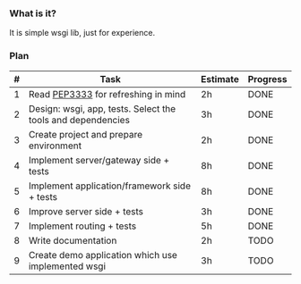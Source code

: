 ### What is it?

It is simple wsgi lib, just for experience.


### Plan
| # | Task | Estimate | Progress |
| ------------ | ------------ | ------------ | ------------ |
| 1 | Read [PEP3333](https://www.python.org/dev/peps/pep-3333/) for refreshing in mind | 2h | DONE |
| 2 | Design: wsgi, app, tests. Select the tools and dependencies | 3h | DONE |
| 3 | Create project and prepare environment | 2h | DONE |
| 4 | Implement server/gateway side + tests | 8h  | DONE |
| 5 | Implement application/framework side + tests | 8h | DONE |
| 6 | Improve server side + tests | 3h | DONE |
| 7 | Implement routing + tests | 5h | DONE |
| 8 | Write documentation | 2h | TODO |
| 9 | Create demo application which use implemented wsgi | 3h | TODO |
